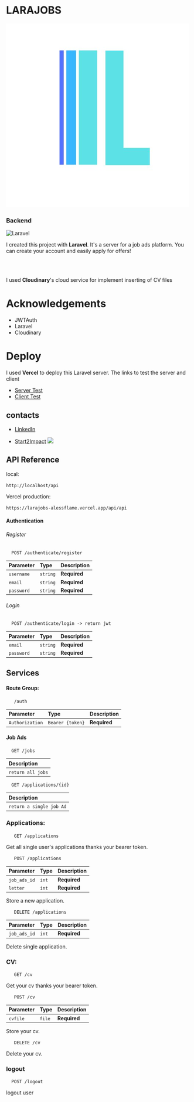 # LARAJOBS 
![Larajobs](https://github.com/alessflame/larajobs/blob/master/public/larajobs-logo.jpg)


### Backend 
![Laravel](https://laravel.com/img/logotype.min.svg)




I created this project with <b>Laravel</b>.
It's a server for a job ads platform.
You can create your account and easily apply for offers!

<br>
<br>

I used <b>Cloudinary</b>'s cloud service for implement inserting of CV files


# Acknowledgements

- JWTAuth
- Laravel
- Cloudinary

# Deploy

I used <b>Vercel</b> to deploy this Laravel server.
The links to test the server and client

- [Server Test](https://larajobs-alessflame.vercel.app/)
- [Client Test](https://larajobs-react-alessflame.vercel.app/)



## contacts
- [LinkedIn](https://www.linkedin.com/in/francesco-aless) 

- [Start2Impact](https://talent.start2impact.it/profile/francesco-alessi) <img src="https://media.licdn.com/dms/image/C4D0BAQFIIFmsY2N8AA/company-logo_200_200/0/1662538340359?e=2147483647&v=beta&t=3HMmOzu_SPtPOlA2pvS1CGfOJbP-xeBSnc59tgIWhN0" style="width:30px;"/>


## API Reference

local:
```http
http://localhost/api
```

Vercel production:
```http
https://larajobs-alessflame.vercel.app/api/api
```


#### Authentication
###### Register
```http
  POST /authenticate/register
```
| Parameter | Type     | Description   |
| :-------- | :------- | :---------- |
| `username` | `string` | **Required** |
| `email` | `string` | **Required**|
| `password` | `string` | **Required**|

###### Login
```http
  POST /authenticate/login -> return jwt
```
| Parameter | Type     | Description   |
| :-------- | :------- | :---------- |
| `email` | `string` | **Required**|
| `password` | `string` | **Required**|

## Services
#### Route Group:
```http
   /auth
```
| Parameter | Type     | Description   |
| :-------- | :------- | :---------- |
| `Authorization` | `Bearer {token}` | **Required**|


#### Job Ads
```http
  GET /jobs 
```
| Description   |
| :-------- |
| `return all jobs` |

```http
  GET /applications/{id} 
```
| Description   |
| :-------- |
| `return a single job Ad` |


### Applications:
```http
   GET /applications
```
Get all single user's applications thanks your bearer token.
```http
   POST /applications
```
| Parameter | Type     | Description   |
| :-------- | :------- | :---------- |
| `job_ads_id` | `int` | **Required**|
| `letter` | `int` | **Required**|


Store a new application.

```http
   DELETE /applications
```
| Parameter | Type     | Description   |
| :-------- | :------- | :---------- |
| `job_ads_id` | `int` | **Required**|

Delete single application.

### CV:
```http
   GET /cv
```
Get your cv thanks your bearer token.
```http
   POST /cv
```
| Parameter | Type     | Description   |
| :-------- | :------- | :---------- |
| `cvfile` | `file` | **Required**|

Store your cv.
```http
   DELETE /cv
```

Delete your cv.

### logout
```http
  POST /logout
```
 logout user




